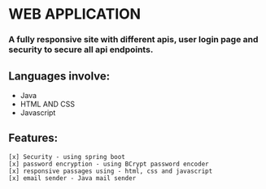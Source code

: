 # WEB APPLICATION

### A fully responsive site with different apis, user login page and security to secure all api endpoints.

## Languages involve:
* Java
* HTML AND CSS
* Javascript

## Features:
    [x] Security - using spring boot
    [x] password encryption - using BCrypt password encoder
    [x] responsive passages using - html, css and javascript
    [x] email sender - Java mail sender
